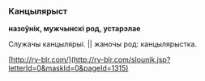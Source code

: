 ### Канцылярыст
**назоўнік, мужчынскі род, устарэлае**

Служачы канцылярыі. || жаночы род: канцылярыстка.

<a rel="author">[http://rv-blr.com/](http://rv-blr.com/slounik.jsp?letterId=0&maskId=0&pageId=1315)</a>
